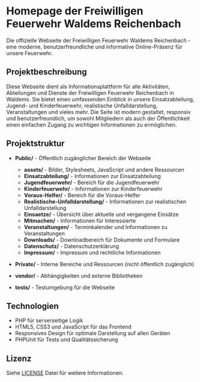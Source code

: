 # Homepage der Freiwilligen Feuerwehr Waldems Reichenbach

Die offizielle Webseite der Freiwilligen Feuerwehr Waldems Reichenbach - eine moderne, benutzerfreundliche und informative Online-Präsenz für unsere Feuerwehr.

## Projektbeschreibung

Diese Webseite dient als Informationsplattform für alle Aktivitäten, Abteilungen und Dienste der Freiwilligen Feuerwehr Reichenbach in Waldems. Sie bietet einen umfassenden Einblick in unsere Einsatzabteilung, Jugend- und Kinderfeuerwehr, realistische Unfalldarstellung, Veranstaltungen und vieles mehr. Die Seite ist modern gestaltet, responsiv und benutzerfreundlich, um sowohl Mitgliedern als auch der Öffentlichkeit einen einfachen Zugang zu wichtigen Informationen zu ermöglichen.

## Projektstruktur

- **Public/** - Öffentlich zugänglicher Bereich der Webseite
  - **assets/** - Bilder, Stylesheets, JavaScript und andere Ressourcen
  - **Einsatzabteilung/** - Informationen zur Einsatzabteilung
  - **Jugendfeuerwehr/** - Bereich für die Jugendfeuerwehr
  - **Kinderfeuerwehr/** - Informationen zur Kinderfeuerwehr
  - **Voraus-Helfer/** - Bereich für die Voraus-Helfer
  - **Realistische-Unfalldarstellung/** - Informationen zur realistischen Unfalldarstellung
  - **Einsaetze/** - Übersicht über aktuelle und vergangene Einsätze
  - **Mitmachen/** - Informationen für Interessierte
  - **Veranstaltungen/** - Terminkalender und Informationen zu Veranstaltungen
  - **Downloads/** - Downloadbereich für Dokumente und Formulare
  - **Datenschutz/** - Datenschutzerklärung
  - **Impressum/** - Impressum und rechtliche Informationen

- **Private/** - Interne Bereiche und Ressourcen (nicht öffentlich zugänglich)
- **vendor/** - Abhängigkeiten und externe Bibliotheken
- **tests/** - Testumgebung für die Webseite

## Technologien

- PHP für serverseitige Logik
- HTML5, CSS3 und JavaScript für das Frontend
- Responsives Design für optimale Darstellung auf allen Geräten
- PHPUnit für Tests und Qualitätssicherung

## Lizenz

Siehe [LICENSE](LICENSE) Datei für weitere Informationen.
